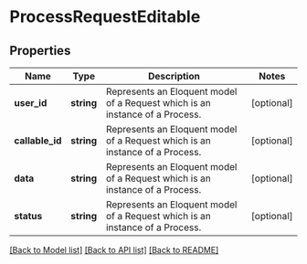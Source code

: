 # ProcessRequestEditable

## Properties
Name | Type | Description | Notes
------------ | ------------- | ------------- | -------------
**user_id** | **string** | Represents an Eloquent model of a Request which is an instance of a Process. | [optional] 
**callable_id** | **string** | Represents an Eloquent model of a Request which is an instance of a Process. | [optional] 
**data** | **string** | Represents an Eloquent model of a Request which is an instance of a Process. | [optional] 
**status** | **string** | Represents an Eloquent model of a Request which is an instance of a Process. | [optional] 

[[Back to Model list]](../README.md#documentation-for-models) [[Back to API list]](../README.md#documentation-for-api-endpoints) [[Back to README]](../README.md)


